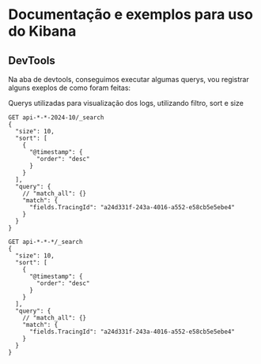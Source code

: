 # Documentação e exemplos para uso do Kibana


## DevTools
Na aba de devtools, conseguimos executar algumas querys, vou registrar alguns exeplos de como foram feitas:

Querys utilizadas para visualização dos logs, utilizando filtro, sort e size
```
GET api-*-*-2024-10/_search
{
  "size": 10,
  "sort": [
    {
      "@timestamp": {
        "order": "desc"
      }
    }
  ],
  "query": {
    // "match_all": {}
    "match": {
      "fields.TracingId": "a24d331f-243a-4016-a552-e58cb5e5ebe4"
    }
  }
}

GET api-*-*-*/_search
{
  "size": 10,
  "sort": [
    {
      "@timestamp": {
        "order": "desc"
      }
    }
  ],
  "query": {
    // "match_all": {}
    "match": {
      "fields.TracingId": "a24d331f-243a-4016-a552-e58cb5e5ebe4"
    }
  }
}
```